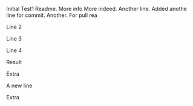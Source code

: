 Initial Test1 Readme.
More info
More indeed.
Another line.
Added anothe line for commit.
Another.
For pull rea

Line 2

Line 3

Line 4

Result

Extra

A new line

Extra

